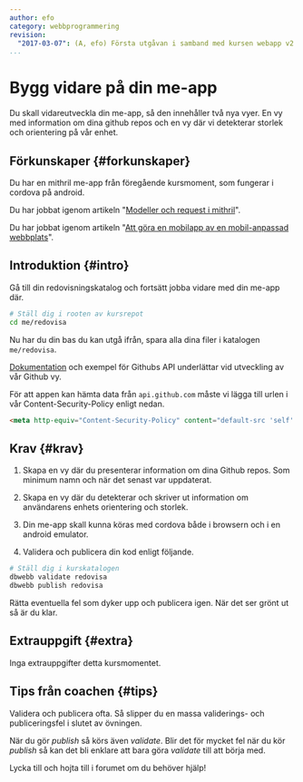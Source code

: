 ```yaml
---
author: efo
category: webbprogrammering
revision:
  "2017-03-07": (A, efo) Första utgåvan i samband med kursen webapp v2.
...
```

Bygg vidare på din me-app
==================================

Du skall vidareutveckla din me-app, så den innehåller två nya vyer. En vy med information om dina github repos och en vy där vi detekterar storlek och orientering på vår enhet.

<!--more-->



Förkunskaper {#forkunskaper}
-----------------------

Du har en mithril me-app från föregående kursmoment, som fungerar i cordova på android.

Du har jobbat igenom artikeln "[Modeller och request i mithril](kunskap/mithril-modeller-och-request)".

Du har jobbat igenom artikeln "[Att göra en mobilapp av en mobil-anpassad webbplats](kunskap/kunskap/att-gora-en-mobilapp-av-en-mobil-anpassad-webbplats)".



Introduktion {#intro}
-----------------------

Gå till din redovisningskatalog och fortsätt jobba vidare med din me-app där.

```bash
# Ställ dig i rooten av kursrepot
cd me/redovisa
```

Nu har du din bas du kan utgå ifrån, spara alla dina filer i katalogen `me/redovisa`.

[Dokumentation](https://developer.github.com/v3/) och exempel för Githubs API underlättar vid utveckling av vår Github vy.

För att appen kan hämta data från `api.github.com` måste vi lägga till urlen i vår Content-Security-Policy enligt nedan.

```html
<meta http-equiv="Content-Security-Policy" content="default-src 'self' api.github.com data: gap: https://ssl.gstatic.com 'unsafe-eval'; style-src 'self' 'unsafe-inline'; media-src *; img-src 'self' data: content:;">
```



Krav {#krav}
-----------------------

1. Skapa en vy där du presenterar information om dina Github repos. Som minimum namn och när det senast var uppdaterat.

1. Skapa en vy där du detekterar och skriver ut information om användarens enhets orientering och storlek.

1. Din me-app skall kunna köras med cordova både i browsern och i en android emulator.

1. Validera och publicera din kod enligt följande.

```bash
# Ställ dig i kurskatalogen
dbwebb validate redovisa
dbwebb publish redovisa
```

Rätta eventuella fel som dyker upp och publicera igen. När det ser grönt ut så är du klar.



Extrauppgift {#extra}
-----------------------

Inga extrauppgifter detta kursmomentet.



Tips från coachen {#tips}
-----------------------

Validera och publicera ofta. Så slipper du en massa validerings- och publiceringsfel i slutet av övningen.

När du gör *publish* så körs även *validate*. Blir det för mycket fel när du kör *publish* så kan det bli enklare att bara göra *validate* till att börja med.

Lycka till och hojta till i forumet om du behöver hjälp!
